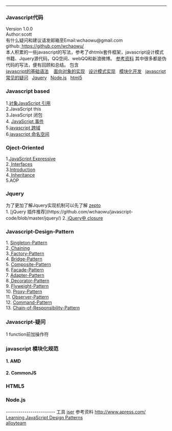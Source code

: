 --------------------------------------------------------------------------------
  <h3>Javascript代码</h3>
  Version 1.0.0 <br/>
  Author:scott<br />
  有什么疑问和建议请发邮箱至Email:wchaowu@gmail.com <br />
  github:<a href="https://github.com/wchaowu/Javascript-Design-Patterns"> https://github.com/wchaowu/</a><br />
本人积累的一些javascript的写法，参考了dhtmlx套件框架，javascript设计模式书籍、Jquery源代码，QQ空间、webQQ和新浪微博。
<a href="#referenceData">参考资料</a> 其中很多都是伪代码的写法，便有回顾和总结。
包含 <br />
<a href="#javascript-based" >javascript的基础语法</a> &nbsp;&nbsp;
<a href="#oject-oriented">面向对象的实现</a>&nbsp;&nbsp;
<a href="#javascript-design-pattern">设计模式实现</a>&nbsp;&nbsp;
<a href="#-javascript-%E6%A8%A1%E5%9D%97%E5%8C%96%E8%A7%84%E8%8C%83">模块化开发</a>&nbsp;&nbsp;
 <a href="#Question">javascript常见的疑问</a>&nbsp;&nbsp;
<a href="#Jquery">Jquery</a>&nbsp;&nbsp;
 <a href="#NodeJs">Node.js</a>&nbsp;&nbsp;
 <a href="#html5nodejs"> html5</a>&nbsp;&nbsp;
 <br/>
 <h3 name="javascriptBase">Javascript based</h3>
1.<a href="https://github.com/wchaowu/javascript-code/tree/master/javascript-based/reference">对象JavaScript 引用</a> <br />
2.JavaScript this <br />
3.JavaScript 闭包
<br />
4.
<a href="https://github.com/wchaowu/javascript-code/blob/master/javascript-based/event.html">
JavaScript 事件</a> <br />
5.<a href="https://github.com/wchaowu/javascript-code/tree/master/javascript-based/crossDomain.html">javascript 跨域</a> <br /> 
6.<a href="https://github.com/wchaowu/javascript-code/tree/master/javascript-based/namespace">javascript 命名空间</a> <br /> 

<h3 name="OjectOriented">Oject-Oriented</h3>
1.<a href="https://github.com/wchaowu/javascript-code/tree/master/object-oriented/Expressive-JavaScript">JavaScript Expressive </a> <br />
2.<a href="https://github.com/wchaowu/javascript-code/tree/master/object-oriented/Interfaces"> Interfaces </a> <br />
3.<a href="https://github.com/wchaowu/javascript-code/tree/master/object-oriented/Introduction">Introduction</a> <br />
4.<a href="https://github.com/wchaowu/javascript-code/tree/master/object-oriented/Inheritance"> Inheritance </a> <br />
5.AOP

<h3>Jquery</h3>
为了更加了解Jquery实现机制可以先了解
 <a href="https://github.com/madrobby/zepto#readme">zepto</a>
<br /> 
1. [jQuery 插件推荐](https://github.com/wchaowu/javascript-code/blob/master/jquery/)  
2.<a href="https://github.com/wchaowu/javascript-code/blob/master/jquery/1_closure.js">
 jQuery中 closure
 </a>
<h3 name="JavascriptDesign">Javascript-Design-Pattern</h3>
1.
<a href="https://github.com/wchaowu/javascript-code/tree/master/JavaScript-Design-Patterns/The-Singleton-Pattern">
 Singleton-Pattern
 </a>
 <br />
2.<a href="https://github.com/wchaowu/javascript-code/tree/master/JavaScript-Design-Patterns/Chaining">
 Chaining
 </a>
 <br />
3.<a href="https://github.com/wchaowu/javascript-code/tree/master/JavaScript-Design-Patterns/The-Factory-Pattern">
Factory-Pattern
 </a>
<br />
4.
<a href="https://github.com/wchaowu/javascript-code/tree/master/JavaScript-Design-Patterns/The-Bridge-Pattern">
 Bridge-Pattern
 </a>
<br />
5.
 <a href="https://github.com/wchaowu/javascript-code/tree/master/JavaScript-Design-Patterns/The-Bridge-Pattern">
Composite-Pattern
</a>
 <br />
6.
<a href="https://github.com/wchaowu/javascript-code/tree/master/JavaScript-Design-Patterns/The-Facade-Pattern">
 Facade-Pattern
  </a>
<br />
7.
 <a href="https://github.com/wchaowu/javascript-code/tree/master/JavaScript-Design-Patterns/The-Adapter-Pattern">
Adapter-Pattern
 </a>
<br />
8.<a href="https://github.com/wchaowu/javascript-code/tree/master/JavaScript-Design-Patterns/The-Decorator-Pattern">
 Decorator-Pattern
</a>
<br />
9.
<a href="https://github.com/wchaowu/javascript-code/tree/master/JavaScript-Design-Patterns/The-Flyweight-Pattern">
 Flyweight-Pattern
 </a>
 <br />
10.
<a href="https://github.com/wchaowu/javascript-code/tree/master/JavaScript-Design-Patterns/The-Proxy-Pattern">
 Proxy-Pattern
  </a>
  <br />
11.
<a href="https://github.com/wchaowu/javascript-code/tree/master/JavaScript-Design-Patterns/The-Observer-Pattern">
Observer-Pattern
</a>
<br />
12.
<a href="https://github.com/wchaowu/javascript-code/tree/master/JavaScript-Design-Patterns/The-Command-Pattern">
 Command-Pattern
  </a>
  <br />
13.
<a href="https://github.com/wchaowu/javascript-code/tree/master/JavaScript-Design-Patterns/The-Chain-of-Responsibility-Pattern">
 Chain-of-Responsibility-Pattern
 </a>

 <br />

<h3 name="Question">Javascript-疑问</h3>
1 function前加操作符

<h3 name="Module"> javascript 模块化规范</h3>
 <h4>1. AMD</h4>
 <h4>2. CommonJS</h4>
<h3 name="html5">HTML5<h5>
<h3 name="NodeJs">Node.js</h3>
------------------------
工具
<a href="http://mahua.jser.me/">jser</a>
参考资料
 <a href="http://www.apress.com/" name="referenceData">http://www.apress.com/</a> <br />
 <a href="http://www.addyosmani.com/resources/essentialjsdesignpatterns/book/">Learning JavaScript Design Patterns</a> <br />
 <a href="http://www.alloyteam.com">alloyteam</a>

